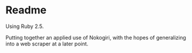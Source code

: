 # Readme

Using Ruby 2.5.

Putting together an applied use of Nokogiri, with the hopes of generalizing into a web scraper at a later point.